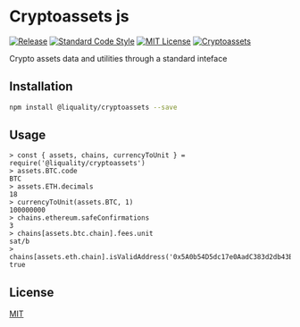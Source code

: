 # Cryptoassets js

[![Release](https://github.com/liquality/cryptoassets/actions/workflows/release.yml/badge.svg)](https://github.com/liquality/cryptoassets/actions/workflows/release.yml)
[![Standard Code Style](https://img.shields.io/badge/codestyle-standard-brightgreen.svg)](https://github.com/standard/standard)
[![MIT License](https://img.shields.io/badge/license-MIT-brightgreen.svg)](./LICENSE.md)
[![Cryptoassets](https://img.shields.io/npm/dt/@liquality/cryptoassets.svg)](https://npmjs.com/package/@liquality/cryptoassets)

Crypto assets data and utilities through a standard inteface

## Installation

```bash
npm install @liquality/cryptoassets --save
```

## Usage

```
> const { assets, chains, currencyToUnit } = require('@liquality/cryptoassets')
> assets.BTC.code
BTC
> assets.ETH.decimals
18
> currencyToUnit(assets.BTC, 1)
100000000
> chains.ethereum.safeConfirmations
3
> chains[assets.btc.chain].fees.unit
sat/b
> chains[assets.eth.chain].isValidAddress('0x5A0b54D5dc17e0AadC383d2db43B0a0D3E029c4c)
true

```

## License

[MIT](./LICENSE.md)
